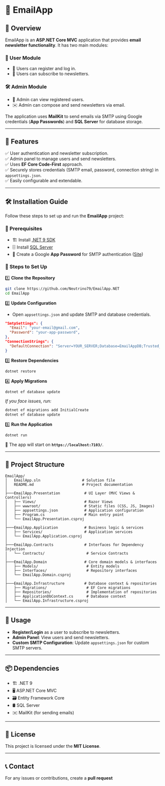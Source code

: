 # 📧 EmailApp

## 🌟 Overview
EmailApp is an **ASP.NET Core MVC** application that provides **email newsletter functionality**. It has two main modules:

### 👥 User Module
- 🔐 Users can register and log in.
- 📩 Users can subscribe to newsletters.

### 🛠️ Admin Module
- 📜 Admin can view registered users.
- ✉️ Admin can compose and send newsletters via email.

The application uses **MailKit** to send emails via SMTP using Google credentials (**App Passwords**) and **SQL Server** for database storage.

---

## 🚀 Features
✅ User authentication and newsletter subscription.  
✅ Admin panel to manage users and send newsletters.  
✅ Uses **EF Core Code-First** approach.  
✅ Securely stores credentials (SMTP email, password, connection string) in `appsettings.json`.  
✅ Easily configurable and extendable.  

---

## 🛠️ Installation Guide
Follow these steps to set up and run the **EmailApp** project:

### 📌 Prerequisites
- 🏗️ Install [.NET 9 SDK](https://dotnet.microsoft.com/en-us/download/dotnet/9.0)
- 🗄️ Install [SQL Server](https://www.microsoft.com/en-us/sql-server/sql-server-downloads)
- 🔑 Create a Google **App Password** for SMTP authentication ([Site](https://myaccount.google.com/apppasswords))

### 📝 Steps to Set Up

1️⃣ **Clone the Repository**
   ```sh
   git clone https://github.com/Neutrino79/EmailApp.NET
   cd EmailApp
   ```

2️⃣ **Update Configuration**
   - Open `appsettings.json` and update SMTP and database credentials.
   ```json
   "SmtpSettings": {
     "Email": "your-email@gmail.com",
     "Password": "your-app-password",
   },
   "ConnectionStrings": {
     "DefaultConnection": "Server=YOUR_SERVER;Database=EmailAppDB;Trusted_Connection=True;TrustServerCertificate=True;"
   }
   ```

3️⃣ **Restore Dependencies**
   ```sh
   dotnet restore
   ```

4️⃣ **Apply Migrations**
   ```sh
   dotnet ef database update
   ```
   _If you face issues, run:_
   ```sh
   dotnet ef migrations add InitialCreate
   dotnet ef database update
   ```

5️⃣ **Run the Application**
   ```sh
   dotnet run
   ```
   🎯 The app will start on **`https://localhost:7103/`**.

---

## 📂 Project Structure
```
EmailApp/
│   EmailApp.sln                   # Solution file
│   README.md                      # Project documentation
│
├───EmailApp.Presentation           # UI Layer (MVC Views & Controllers)
│   ├── Views/                      # Razor Views
│   ├── wwwroot/                    # Static files (CSS, JS, Images)
│   ├── appsettings.json            # Application configuration
│   ├── Program.cs                  # Main entry point
│   └── EmailApp.Presentation.csproj
│
├───EmailApp.Application            # Business logic & services
│   ├── Services/                   # Application services
│   └── EmailApp.Application.csproj
│
├───EmailApp.Contracts              # Interfaces for Dependency Injection
│   └── Contracts/                   # Service Contracts
│
├───EmailApp.Domain                 # Core domain models & interfaces
│   ├── Models/                      # Entity models
│   ├── Interfaces/                  # Repository interfaces
│   └── EmailApp.Domain.csproj
│
├───EmailApp.Infrastructure         # Database context & repositories
│   ├── Migrations/                  # EF Core migrations
│   ├── Repositories/                # Implementation of repositories
│   ├── ApplicationDbContext.cs      # Database context
│   └── EmailApp.Infrastructure.csproj
```

---

## 🎯 Usage
- **Register/Login** as a user to subscribe to newsletters.
- **Admin Panel**: View users and send newsletters.
- **Custom SMTP Configuration**: Update `appsettings.json` for custom SMTP servers.

---

## 📦 Dependencies
- 🏗️ .NET 9  
- 🖥️ ASP.NET Core MVC  
- 🗃️ Entity Framework Core  
- 🛢️ SQL Server  
- ✉️ MailKit (for sending emails)  

---

## 📜 License
This project is licensed under the **MIT License**.

---

## 📞 Contact
For any issues or contributions, create a **pull request**
